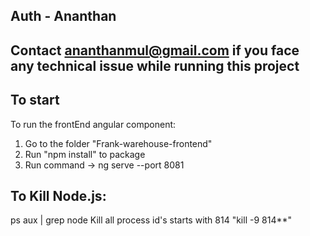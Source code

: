 ## Auth - Ananthan
## Contact ananthanmul@gmail.com if you face any technical issue while running this project

## To start 
To run the frontEnd angular component:
1. Go to the folder "Frank-warehouse-frontend"
2. Run "npm install" to package
3. Run command ->  ng serve --port 8081



To Kill Node.js:
-----------------
ps aux | grep node
Kill all process id's starts with 814 "kill -9 814**"



